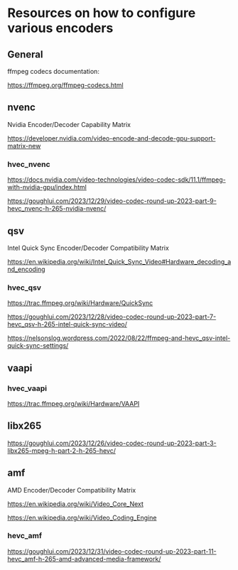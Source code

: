 # Resources on how to configure various encoders

## General
ffmpeg codecs documentation:

https://ffmpeg.org/ffmpeg-codecs.html

## nvenc

Nvidia Encoder/Decoder Capability Matrix

https://developer.nvidia.com/video-encode-and-decode-gpu-support-matrix-new

### hvec_nvenc

https://docs.nvidia.com/video-technologies/video-codec-sdk/11.1/ffmpeg-with-nvidia-gpu/index.html

https://goughlui.com/2023/12/29/video-codec-round-up-2023-part-9-hevc_nvenc-h-265-nvidia-nvenc/

## qsv

Intel Quick Sync Encoder/Decoder Compatibility Matrix

https://en.wikipedia.org/wiki/Intel_Quick_Sync_Video#Hardware_decoding_and_encoding

### hvec_qsv

https://trac.ffmpeg.org/wiki/Hardware/QuickSync

https://goughlui.com/2023/12/28/video-codec-round-up-2023-part-7-hevc_qsv-h-265-intel-quick-sync-video/

https://nelsonslog.wordpress.com/2022/08/22/ffmpeg-and-hevc_qsv-intel-quick-sync-settings/

## vaapi
### hvec_vaapi

https://trac.ffmpeg.org/wiki/Hardware/VAAPI

## libx265

https://goughlui.com/2023/12/26/video-codec-round-up-2023-part-3-libx265-mpeg-h-part-2-h-265-hevc/

## amf

AMD Encoder/Decoder Compatibility Matrix

https://en.wikipedia.org/wiki/Video_Core_Next

https://en.wikipedia.org/wiki/Video_Coding_Engine

### hevc_amf

https://goughlui.com/2023/12/31/video-codec-round-up-2023-part-11-hevc_amf-h-265-amd-advanced-media-framework/
